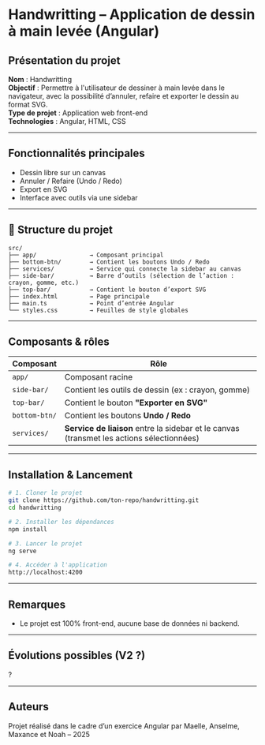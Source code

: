 # Handwritting – Application de dessin à main levée (Angular)

##  Présentation du projet

**Nom** : Handwritting  
**Objectif** : Permettre à l'utilisateur de dessiner à main levée dans le navigateur, avec la possibilité d’annuler, refaire et exporter le dessin au format SVG.  
**Type de projet** : Application web front-end  
**Technologies** : Angular, HTML, CSS

---

##  Fonctionnalités principales

-  Dessin libre sur un canvas
-  Annuler / Refaire (Undo / Redo)
-  Export en SVG
-  Interface avec outils via une sidebar

---

## 📁 Structure du projet

```plaintext
src/
├── app/               → Composant principal
├── bottom-btn/        → Contient les boutons Undo / Redo
├── services/          → Service qui connecte la sidebar au canvas
├── side-bar/          → Barre d’outils (sélection de l’action : crayon, gomme, etc.)
├── top-bar/           → Contient le bouton d’export SVG
├── index.html         → Page principale
├── main.ts            → Point d’entrée Angular
└── styles.css         → Feuilles de style globales
```

---

##  Composants & rôles

| Composant     | Rôle                                                                 |
|---------------|----------------------------------------------------------------------|
| `app/`        | Composant racine                                                     |
| `side-bar/`   | Contient les outils de dessin (ex : crayon, gomme)                  |
| `top-bar/`    | Contient le bouton **"Exporter en SVG"**                            |
| `bottom-btn/` | Contient les boutons **Undo / Redo**                                 |
| `services/`   | **Service de liaison** entre la sidebar et le canvas (transmet les actions sélectionnées) |

---

##  Installation & Lancement

```bash
# 1. Cloner le projet
git clone https://github.com/ton-repo/handwritting.git
cd handwritting

# 2. Installer les dépendances
npm install

# 3. Lancer le projet
ng serve

# 4. Accéder à l'application
http://localhost:4200
```

---

##  Remarques

- Le projet est 100% front-end, aucune base de données ni backend.

---

##  Évolutions possibles (V2 ?)

?


---

##  Auteurs

Projet réalisé dans le cadre d’un exercice Angular par Maelle, Anselme, Maxance et Noah – 2025